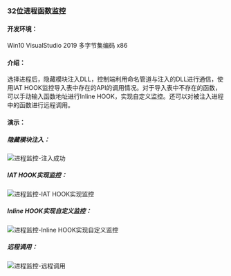 ### 32位进程函数监控
  
#### 开发环境：
Win10  VisualStudio 2019  多字节集编码  x86
#### 介绍：
选择进程后，隐藏模块注入DLL，控制端利用命名管道与注入的DLL进行通信，使用IAT HOOK监控导入表中存在的API的调用情况。对于导入表中不存在的函数，可以手动输入函数地址进行Inline HOOK，实现自定义监控。还可以对被注入进程中的函数进行远程调用。

#### 演示：

##### 隐藏模块注入：
![进程监控-注入成功](https://i.loli.net/2021/05/12/wZWh3Uzv8ASrKfC.png)
##### IAT HOOK实现监控：
![进程监控-IAT HOOK实现监控](https://i.loli.net/2021/05/12/mobCtQJjdOZSuFH.png)
##### Inline HOOK实现自定义监控：
![进程监控-Inline HOOK实现自定义监控](https://i.loli.net/2021/05/12/bFvoxDAXRUeHyg9.png)
##### 远程调用：
![进程监控-远程调用](https://i.loli.net/2021/05/12/jrepETW3qzK4Mn7.png)
